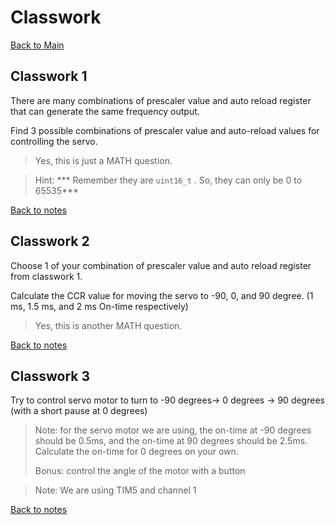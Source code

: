 # Classwork
[Back to Main](README.md)

## Classwork 1

There are many combinations of prescaler value and auto reload register that can generate the same frequency output.

Find 3 possible combinations of prescaler value and auto-reload values for controlling the servo.

> Yes, this is just a MATH question.

> Hint: *** Remember they are `uint16_t` . So, they can only be 0 to 65535***

[Back to notes](02-pwm-and-servo.md#timer)

## Classwork 2

Choose 1 of your combination of prescaler value and auto reload register from classwork 1.

Calculate the CCR value for moving the servo to -90, 0, and 90 degree. (1 ms, 1.5 ms, and 2 ms On-time respectively)

> Yes, this is another MATH question.

[Back to notes](02-pwm-and-servo.md#channel)

## Classwork 3

Try to control servo motor to turn to -90 degrees-> 0 degrees -> 90 degrees (with a short pause at 0 degrees)

> Note: for the servo motor we are using, the on-time at -90 degrees should be 0.5ms, and the on-time at 90 degrees should be 2.5ms. Calculate the on-time for 0 degrees on your own.
>
> Bonus: control the angle of the motor with a button

> Note: We are using TIM5 and channel 1

[Back to notes](02-pwm-and-servo.md#start-coding!!!)